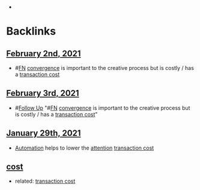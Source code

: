 - 

# Backlinks
## [February 2nd, 2021](<February 2nd, 2021.md>)
- #[FN](<FN.md>) [convergence](<convergence.md>) is important to the creative process but is costly / has a [transaction cost](<transaction cost.md>)

## [February 3rd, 2021](<February 3rd, 2021.md>)
- #[Follow Up](<Follow Up.md>) "#[FN](<FN.md>) [convergence](<convergence.md>) is important to the creative process but is costly / has a [transaction cost](<transaction cost.md>)"

## [January 29th, 2021](<January 29th, 2021.md>)
- [Automation]([automation](<automation.md>)) helps to lower the [attention](<attention.md>) [transaction cost](<transaction cost.md>)

## [cost](<cost.md>)
- related: [transaction cost](<transaction cost.md>)

